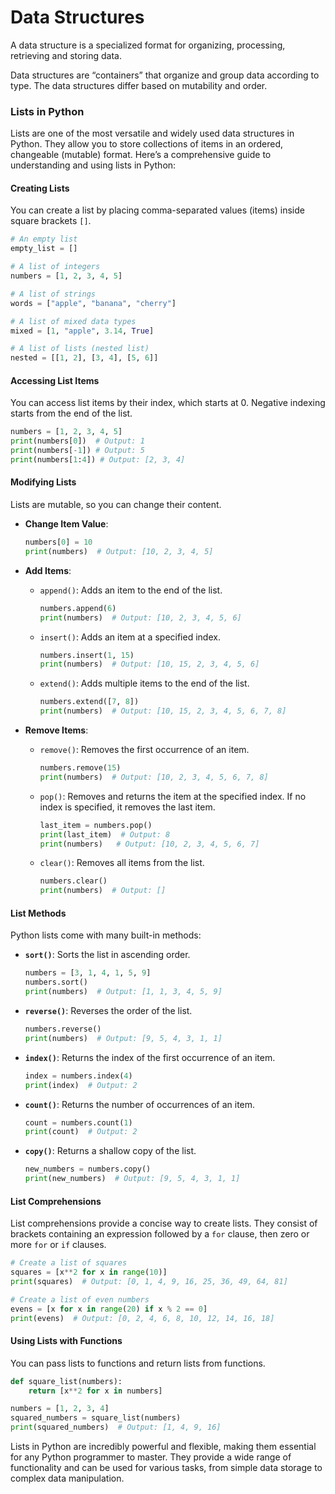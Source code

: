 # Data Structures
A data structure is a specialized format for organizing, processing, retrieving and storing data. 

Data structures are “containers” that organize and group data according to type. The data structures differ based on mutability and order.

### Lists in Python

Lists are one of the most versatile and widely used data structures in Python. They allow you to store collections of items in an ordered, changeable (mutable) format. Here’s a comprehensive guide to understanding and using lists in Python:

#### Creating Lists
You can create a list by placing comma-separated values (items) inside square brackets `[]`.

```python
# An empty list
empty_list = []

# A list of integers
numbers = [1, 2, 3, 4, 5]

# A list of strings
words = ["apple", "banana", "cherry"]

# A list of mixed data types
mixed = [1, "apple", 3.14, True]

# A list of lists (nested list)
nested = [[1, 2], [3, 4], [5, 6]]
```

#### Accessing List Items
You can access list items by their index, which starts at 0. Negative indexing starts from the end of the list.

```python
numbers = [1, 2, 3, 4, 5]
print(numbers[0])  # Output: 1
print(numbers[-1]) # Output: 5
print(numbers[1:4]) # Output: [2, 3, 4]
```

#### Modifying Lists
Lists are mutable, so you can change their content.

- **Change Item Value**:
  ```python
  numbers[0] = 10
  print(numbers)  # Output: [10, 2, 3, 4, 5]
  ```

- **Add Items**:
  - `append()`: Adds an item to the end of the list.
    ```python
    numbers.append(6)
    print(numbers)  # Output: [10, 2, 3, 4, 5, 6]
    ```
  - `insert()`: Adds an item at a specified index.
    ```python
    numbers.insert(1, 15)
    print(numbers)  # Output: [10, 15, 2, 3, 4, 5, 6]
    ```
  - `extend()`: Adds multiple items to the end of the list.
    ```python
    numbers.extend([7, 8])
    print(numbers)  # Output: [10, 15, 2, 3, 4, 5, 6, 7, 8]
    ```

- **Remove Items**:
  - `remove()`: Removes the first occurrence of an item.
    ```python
    numbers.remove(15)
    print(numbers)  # Output: [10, 2, 3, 4, 5, 6, 7, 8]
    ```
  - `pop()`: Removes and returns the item at the specified index. If no index is specified, it removes the last item.
    ```python
    last_item = numbers.pop()
    print(last_item)  # Output: 8
    print(numbers)   # Output: [10, 2, 3, 4, 5, 6, 7]
    ```
  - `clear()`: Removes all items from the list.
    ```python
    numbers.clear()
    print(numbers)  # Output: []
    ```

#### List Methods
Python lists come with many built-in methods:

- **`sort()`**: Sorts the list in ascending order.
  ```python
  numbers = [3, 1, 4, 1, 5, 9]
  numbers.sort()
  print(numbers)  # Output: [1, 1, 3, 4, 5, 9]
  ```

- **`reverse()`**: Reverses the order of the list.
  ```python
  numbers.reverse()
  print(numbers)  # Output: [9, 5, 4, 3, 1, 1]
  ```

- **`index()`**: Returns the index of the first occurrence of an item.
  ```python
  index = numbers.index(4)
  print(index)  # Output: 2
  ```

- **`count()`**: Returns the number of occurrences of an item.
  ```python
  count = numbers.count(1)
  print(count)  # Output: 2
  ```

- **`copy()`**: Returns a shallow copy of the list.
  ```python
  new_numbers = numbers.copy()
  print(new_numbers)  # Output: [9, 5, 4, 3, 1, 1]
  ```

#### List Comprehensions
List comprehensions provide a concise way to create lists. They consist of brackets containing an expression followed by a `for` clause, then zero or more `for` or `if` clauses.

```python
# Create a list of squares
squares = [x**2 for x in range(10)]
print(squares)  # Output: [0, 1, 4, 9, 16, 25, 36, 49, 64, 81]

# Create a list of even numbers
evens = [x for x in range(20) if x % 2 == 0]
print(evens)  # Output: [0, 2, 4, 6, 8, 10, 12, 14, 16, 18]
```

#### Using Lists with Functions
You can pass lists to functions and return lists from functions.

```python
def square_list(numbers):
    return [x**2 for x in numbers]

numbers = [1, 2, 3, 4]
squared_numbers = square_list(numbers)
print(squared_numbers)  # Output: [1, 4, 9, 16]
```

Lists in Python are incredibly powerful and flexible, making them essential for any Python programmer to master. They provide a wide range of functionality and can be used for various tasks, from simple data storage to complex data manipulation.
